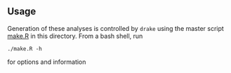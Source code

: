 ## Usage

Generation of these analyses is controlled by `drake` using the master script
[make.R](./make.R) in this directory.  From a bash shell, run
```
./make.R -h
```
for options and information


